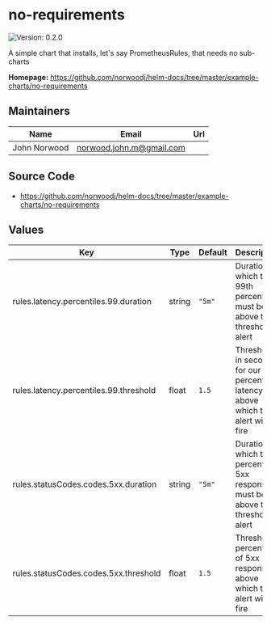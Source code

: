 # no-requirements



![Version: 0.2.0](https://img.shields.io/badge/Version-0.2.0-informational?style=flat-square)  

A simple chart that installs, let's say PrometheusRules, that needs no sub-charts

**Homepage:** <https://github.com/norwoodj/helm-docs/tree/master/example-charts/no-requirements>

## Maintainers

| Name | Email | Url |
| ---- | ------ | --- |
| John Norwood | norwood.john.m@gmail.com |  |

## Source Code

* <https://github.com/norwoodj/helm-docs/tree/master/example-charts/no-requirements>



## Values

| Key | Type | Default | Description |
|-----|------|---------|-------------|
| rules.latency.percentiles.99.duration | string | `"5m"` | Duration for which the 99th percentile must be above the threshold to alert |
| rules.latency.percentiles.99.threshold | float | `1.5` | Threshold in seconds for our 99th percentile latency above which the alert will fire |
| rules.statusCodes.codes.5xx.duration | string | `"5m"` | Duration for which the percent of 5xx responses must be above the threshold to alert |
| rules.statusCodes.codes.5xx.threshold | float | `1.5` | Threshold percentage of 5xx responses above which the alert will fire |
